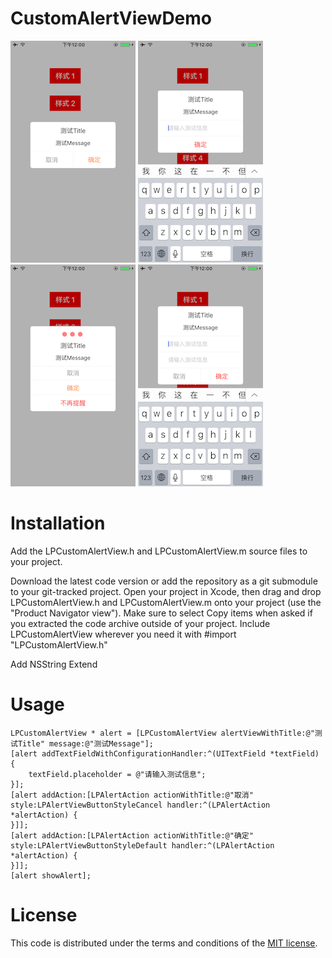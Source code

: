 # CustomAlertViewDemo
![image](https://github.com/Liu-Peng/CustomAlertViewDemo/blob/master/Image/IMG_0075.PNG)
![image](https://github.com/Liu-Peng/CustomAlertViewDemo/blob/master/Image/IMG_0076.PNG)
![image](https://github.com/Liu-Peng/CustomAlertViewDemo/blob/master/Image/IMG_0077.PNG)
![image](https://github.com/Liu-Peng/CustomAlertViewDemo/blob/master/Image/IMG_0078.PNG)
# Installation
Add the LPCustomAlertView.h and LPCustomAlertView.m source files to your project.

Download the latest code version or add the repository as a git submodule to your git-tracked project.
Open your project in Xcode, then drag and drop LPCustomAlertView.h and LPCustomAlertView.m onto your project (use the "Product Navigator view"). Make sure to select Copy items when asked if you extracted the code archive outside of your project.
Include LPCustomAlertView wherever you need it with #import "LPCustomAlertView.h"

Add NSString Extend

# Usage
    LPCustomAlertView * alert = [LPCustomAlertView alertViewWithTitle:@"测试Title" message:@"测试Message"];
    [alert addTextFieldWithConfigurationHandler:^(UITextField *textField) {
        textField.placeholder = @"请输入测试信息";
    }];
    [alert addAction:[LPAlertAction actionWithTitle:@"取消" style:LPAlertViewButtonStyleCancel handler:^(LPAlertAction *alertAction) {
    }]];
    [alert addAction:[LPAlertAction actionWithTitle:@"确定" style:LPAlertViewButtonStyleDefault handler:^(LPAlertAction *alertAction) {
    }]];
    [alert showAlert];

# License
This code is distributed under the terms and conditions of the [MIT license](https://opensource.org/licenses/mit-license.php).




